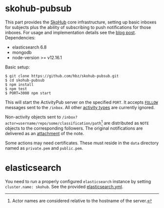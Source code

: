 # skohub-pubsub

This part provides the [SkoHub](http://skohub.io) core infrastructure, setting up basic inboxes for
subjects plus the ability of subscribing to push notifications for those inboxes. For usage and implementation details see the [blog post](https://blog.lobid.org/2020/06/25/skohub-pubsub.html).
Dependencies:

- elasticsearch 6.8
- mongodb
- node-version >= v12.16.1

Basic setup:

    $ git clone https://github.com/hbz/skohub-pubsub.git
    $ cd skohub-pubsub
    $ npm install
    $ npm test
    $ PORT=3000 npm start

This will start the ActivityPub server on the specified `PORT`. It accepts
[`FOLLOW`](https://www.w3.org/TR/activitypub/#follow-activity-inbox) messages sent to the `/inbox`.
All other [activity types](https://www.w3.org/TR/activitystreams-vocabulary/#activity-types) are
currently ignored.

Non-activity objects sent to `/inbox?actor=username/repo/some/classification/path`[^1] are
distributed as `NOTE` objects to the corresponding followers. The original notifications are
delivered as an [attachment](https://www.w3.org/TR/activitystreams-vocabulary/#dfn-attachment) of
the note.

Some actions may need certificates. These must reside in the `data` directory
named as `private.pem` and `public.pem`.

[^1]: Actor names are considered relative to the hostname of the server.

# elasticsearch
You need to run a properly configured `elasticsearch` instance by
setting `cluster.name: skohub`. See the provided [elasticsearch.yml](scripts/etc/elasticsearch/elasticsearch.yml).
